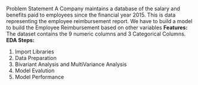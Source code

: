 Problem Statement
A Company maintains a database of the salary and benefits paid to employees since the financial year 2015. This is data representing the employee reimbursement report. We have to build a model to build the Employee Reimbursement based on other variables
**Features:** The dataset contains the 9 numeric columns and 3 Categorical Columns.
**EDA Steps:**
1. Import Libraries
2. Data Preparation
3. Bivariant Analysis and MultiVariance Analysis
4. Model Evalution
5. Model Performance

